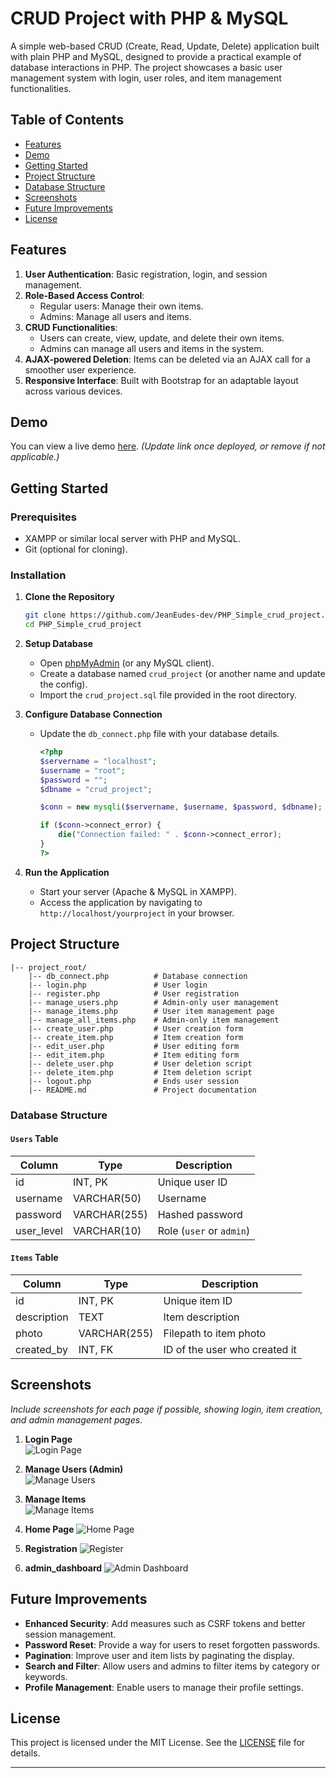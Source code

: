 # CRUD Project with PHP & MySQL

A simple web-based CRUD (Create, Read, Update, Delete) application built with plain PHP and MySQL, designed to provide a practical example of database interactions in PHP. The project showcases a basic user management system with login, user roles, and item management functionalities.

## Table of Contents

- [Features](#features)
- [Demo](#demo)
- [Getting Started](#getting-started)
- [Project Structure](#project-structure)
- [Database Structure](#database-structure)
- [Screenshots](#screenshots)
- [Future Improvements](#future-improvements)
- [License](#license)

## Features

1. **User Authentication**: Basic registration, login, and session management.
2. **Role-Based Access Control**:
   - Regular users: Manage their own items.
   - Admins: Manage all users and items.
3. **CRUD Functionalities**:
   - Users can create, view, update, and delete their own items.
   - Admins can manage all users and items in the system.
4. **AJAX-powered Deletion**: Items can be deleted via an AJAX call for a smoother user experience.
5. **Responsive Interface**: Built with Bootstrap for an adaptable layout across various devices.

## Demo

You can view a live demo [here](#). _(Update link once deployed, or remove if not applicable.)_

## Getting Started

### Prerequisites

- XAMPP or similar local server with PHP and MySQL.
- Git (optional for cloning).

### Installation

1. **Clone the Repository**

   ```bash
   git clone https://github.com/JeanEudes-dev/PHP_Simple_crud_project.git
   cd PHP_Simple_crud_project
   ```

2. **Setup Database**

   - Open [phpMyAdmin](http://localhost/phpmyadmin) (or any MySQL client).
   - Create a database named `crud_project` (or another name and update the config).
   - Import the `crud_project.sql` file provided in the root directory.

3. **Configure Database Connection**

   - Update the `db_connect.php` file with your database details.

     ```php
     <?php
     $servername = "localhost";
     $username = "root";
     $password = "";
     $dbname = "crud_project";

     $conn = new mysqli($servername, $username, $password, $dbname);

     if ($conn->connect_error) {
         die("Connection failed: " . $conn->connect_error);
     }
     ?>
     ```

4. **Run the Application**
   - Start your server (Apache & MySQL in XAMPP).
   - Access the application by navigating to `http://localhost/yourproject` in your browser.

## Project Structure

```plaintext
|-- project_root/
    |-- db_connect.php          # Database connection
    |-- login.php               # User login
    |-- register.php            # User registration
    |-- manage_users.php        # Admin-only user management
    |-- manage_items.php        # User item management page
    |-- manage_all_items.php    # Admin-only item management
    |-- create_user.php         # User creation form
    |-- create_item.php         # Item creation form
    |-- edit_user.php           # User editing form
    |-- edit_item.php           # Item editing form
    |-- delete_user.php         # User deletion script
    |-- delete_item.php         # Item deletion script
    |-- logout.php              # Ends user session
    |-- README.md               # Project documentation
```

### Database Structure

#### `Users` Table

| Column     | Type         | Description              |
| ---------- | ------------ | ------------------------ |
| id         | INT, PK      | Unique user ID           |
| username   | VARCHAR(50)  | Username                 |
| password   | VARCHAR(255) | Hashed password          |
| user_level | VARCHAR(10)  | Role (`user` or `admin`) |

#### `Items` Table

| Column      | Type         | Description                   |
| ----------- | ------------ | ----------------------------- |
| id          | INT, PK      | Unique item ID                |
| description | TEXT         | Item description              |
| photo       | VARCHAR(255) | Filepath to item photo        |
| created_by  | INT, FK      | ID of the user who created it |

## Screenshots

_Include screenshots for each page if possible, showing login, item creation, and admin management pages._

1. **Login Page**  
   ![Login Page](screenshots/login.png)

2. **Manage Users (Admin)**  
   ![Manage Users](screenshots/manage_users.png)

3. **Manage Items**  
   ![Manage Items](screenshots/manage_items.png)

4. **Home Page**
   ![Home Page](screenshots/home.png)

5. **Registration**
   ![Register](screenshots/register.png)

6. **admin_dashboard**
   ![Admin Dashboard](screenshots/admin_dashboard.png)

## Future Improvements

- **Enhanced Security**: Add measures such as CSRF tokens and better session management.
- **Password Reset**: Provide a way for users to reset forgotten passwords.
- **Pagination**: Improve user and item lists by paginating the display.
- **Search and Filter**: Allow users and admins to filter items by category or keywords.
- **Profile Management**: Enable users to manage their profile settings.

## License

This project is licensed under the MIT License. See the [LICENSE](LICENSE) file for details.

---
